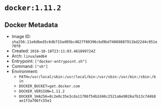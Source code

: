 # `docker:1.11.2`

## Docker Metadata

- Image ID: `sha256:11e6dbed5c6db733ad05bc4827f80396cbd9bd74069887911bd22d4c951e70f0`
- Created: `2016-10-18T23:11:03.461899724Z`
- Arch: `linux`/`amd64`
- Entrypoint: `["docker-entrypoint.sh"]`
- Command: `["sh"]`
- Environment:
  - `PATH=/usr/local/sbin:/usr/local/bin:/usr/sbin:/usr/bin:/sbin:/bin`
  - `DOCKER_BUCKET=get.docker.com`
  - `DOCKER_VERSION=1.11.2`
  - `DOCKER_SHA256=8c2e0c35e3cda11706f54b2d46c2521a6e9026a7b13c7d4b8ae1f3a706fc55e1`
